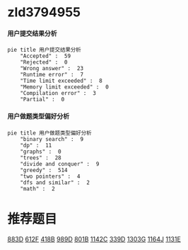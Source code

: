# zld3794955

<!-- tabs:start -->



#### **用户提交结果分析**

```mermaid
pie title 用户提交结果分析
    "Accepted" :  59
    "Rejected" :  0
    "Wrong answer" :  23
    "Runtime error" :  7
    "Time limit exceeded" :  8
    "Memory limit exceeded" :  0
    "Compilation error" :  3
    "Partial" :  0
```

#### **用户做题类型偏好分析**

```mermaid
pie title 用户做题类型偏好分析
    "binary search" :  9
    "dp" :  11
    "graphs" :  0
    "trees" :  28
    "divide and conquer" :  9
    "greedy" :  514
    "two pointers" :  4
    "dfs and similar" :  2
    "math" :  2
```



<!-- tabs:end -->
# 推荐题目
[883D](https://codeforces.com/contest/883/problem/D)
[612F](https://codeforces.com/contest/612/problem/F)
[418B](https://codeforces.com/contest/418/problem/B)
[989D](https://codeforces.com/contest/989/problem/D)
[801B](https://codeforces.com/contest/801/problem/B)
[1142C](https://codeforces.com/contest/1142/problem/C)
[339D](https://codeforces.com/contest/339/problem/D)
[1303G](https://codeforces.com/contest/1303/problem/G)
[1164J](https://codeforces.com/contest/1164/problem/J)
[1131E](https://codeforces.com/contest/1131/problem/E)
